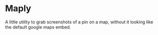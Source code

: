 # Maply
A little utility to grab screenshots of a pin on a map, without it looking like the default google maps embed.
